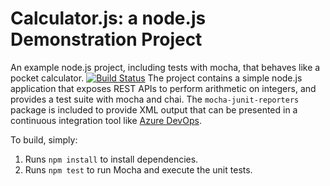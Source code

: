 Calculator.js: a node.js Demonstration Project
==============================================
An example node.js project, including tests with mocha, that behaves like
a pocket calculator.
[![Build Status](https://dev.azure.com/gunaybutayeva/Integrating%20External%20Source%20Control%20with%20Azure%20Pipelines/_apis/build/status/amasimov.calculator?branchName=master)](https://dev.azure.com/gunaybutayeva/Integrating%20External%20Source%20Control%20with%20Azure%20Pipelines/_build/latest?definitionId=47&branchName=master)
The project contains a simple node.js application that exposes REST APIs
to perform arithmetic on integers, and provides a test suite with mocha
and chai.  The `mocha-junit-reporters` package is included to provide XML
output that can be presented in a continuous integration tool like
[Azure DevOps](https://azure.com/devops).

To build, simply:

1. Runs `npm install` to install dependencies.
2. Runs `npm test` to run Mocha and execute the unit tests.

